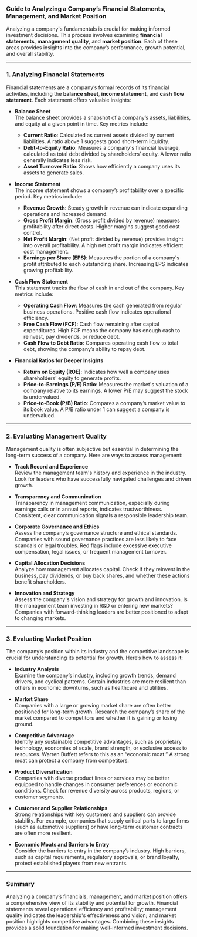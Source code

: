 ### Guide to Analyzing a Company’s Financial Statements, Management, and Market Position

Analyzing a company's fundamentals is crucial for making informed investment decisions. This process involves examining **financial statements**, **management quality**, and **market position**. Each of these areas provides insights into the company’s performance, growth potential, and overall stability.

---

### 1. **Analyzing Financial Statements**

Financial statements are a company’s formal records of its financial activities, including the **balance sheet**, **income statement**, and **cash flow statement**. Each statement offers valuable insights:

   - **Balance Sheet**  
     The balance sheet provides a snapshot of a company’s assets, liabilities, and equity at a given point in time. Key metrics include:
     - **Current Ratio**: Calculated as current assets divided by current liabilities. A ratio above 1 suggests good short-term liquidity.
     - **Debt-to-Equity Ratio**: Measures a company's financial leverage, calculated as total debt divided by shareholders' equity. A lower ratio generally indicates less risk.
     - **Asset Turnover Ratio**: Shows how efficiently a company uses its assets to generate sales.

   - **Income Statement**  
     The income statement shows a company’s profitability over a specific period. Key metrics include:
     - **Revenue Growth**: Steady growth in revenue can indicate expanding operations and increased demand.
     - **Gross Profit Margin**: (Gross profit divided by revenue) measures profitability after direct costs. Higher margins suggest good cost control.
     - **Net Profit Margin**: (Net profit divided by revenue) provides insight into overall profitability. A high net profit margin indicates efficient cost management.
     - **Earnings per Share (EPS)**: Measures the portion of a company's profit attributed to each outstanding share. Increasing EPS indicates growing profitability.

   - **Cash Flow Statement**  
     This statement tracks the flow of cash in and out of the company. Key metrics include:
     - **Operating Cash Flow**: Measures the cash generated from regular business operations. Positive cash flow indicates operational efficiency.
     - **Free Cash Flow (FCF)**: Cash flow remaining after capital expenditures. High FCF means the company has enough cash to reinvest, pay dividends, or reduce debt.
     - **Cash Flow to Debt Ratio**: Compares operating cash flow to total debt, showing the company’s ability to repay debt.

   - **Financial Ratios for Deeper Insights**
     - **Return on Equity (ROE)**: Indicates how well a company uses shareholders' equity to generate profits.
     - **Price-to-Earnings (P/E) Ratio**: Measures the market's valuation of a company relative to its earnings. A lower P/E may suggest the stock is undervalued.
     - **Price-to-Book (P/B) Ratio**: Compares a company’s market value to its book value. A P/B ratio under 1 can suggest a company is undervalued.

---

### 2. **Evaluating Management Quality**

Management quality is often subjective but essential in determining the long-term success of a company. Here are ways to assess management:

   - **Track Record and Experience**  
     Review the management team's history and experience in the industry. Look for leaders who have successfully navigated challenges and driven growth.

   - **Transparency and Communication**  
     Transparency in management communication, especially during earnings calls or in annual reports, indicates trustworthiness. Consistent, clear communication signals a responsible leadership team.

   - **Corporate Governance and Ethics**  
     Assess the company’s governance structure and ethical standards. Companies with sound governance practices are less likely to face scandals or legal troubles. Red flags include excessive executive compensation, legal issues, or frequent management turnover.

   - **Capital Allocation Decisions**  
     Analyze how management allocates capital. Check if they reinvest in the business, pay dividends, or buy back shares, and whether these actions benefit shareholders.

   - **Innovation and Strategy**  
     Assess the company's vision and strategy for growth and innovation. Is the management team investing in R&D or entering new markets? Companies with forward-thinking leaders are better positioned to adapt to changing markets.

---

### 3. **Evaluating Market Position**

The company’s position within its industry and the competitive landscape is crucial for understanding its potential for growth. Here’s how to assess it:

   - **Industry Analysis**  
     Examine the company’s industry, including growth trends, demand drivers, and cyclical patterns. Certain industries are more resilient than others in economic downturns, such as healthcare and utilities.

   - **Market Share**  
     Companies with a large or growing market share are often better positioned for long-term growth. Research the company’s share of the market compared to competitors and whether it is gaining or losing ground.

   - **Competitive Advantage**  
     Identify any sustainable competitive advantages, such as proprietary technology, economies of scale, brand strength, or exclusive access to resources. Warren Buffett refers to this as an “economic moat.” A strong moat can protect a company from competitors.

   - **Product Diversification**  
     Companies with diverse product lines or services may be better equipped to handle changes in consumer preferences or economic conditions. Check for revenue diversity across products, regions, or customer segments.

   - **Customer and Supplier Relationships**  
     Strong relationships with key customers and suppliers can provide stability. For example, companies that supply critical parts to large firms (such as automotive suppliers) or have long-term customer contracts are often more resilient.

   - **Economic Moats and Barriers to Entry**  
     Consider the barriers to entry in the company’s industry. High barriers, such as capital requirements, regulatory approvals, or brand loyalty, protect established players from new entrants.

---

### Summary

Analyzing a company’s financials, management, and market position offers a comprehensive view of its stability and potential for growth. Financial statements reveal operational efficiency and profitability; management quality indicates the leadership's effectiveness and vision; and market position highlights competitive advantages. Combining these insights provides a solid foundation for making well-informed investment decisions.